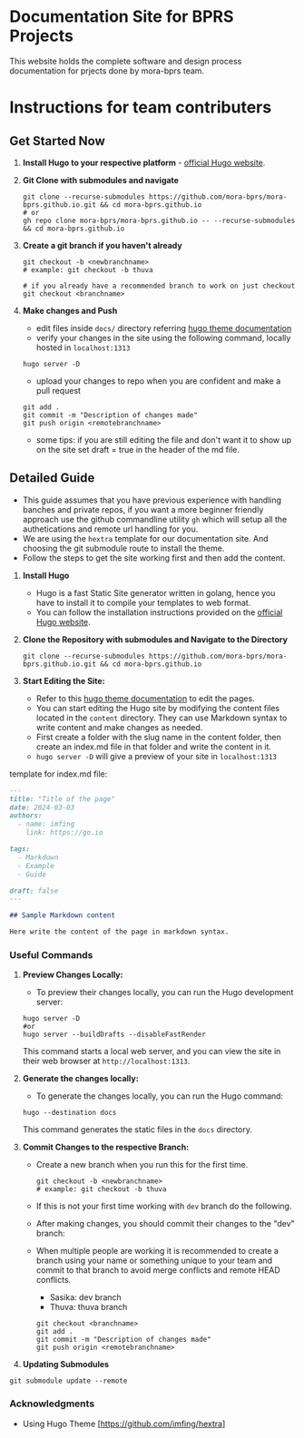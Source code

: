 # Documentation Site for BPRS Projects

This website holds the complete software and design process documentation for prjects done by mora-bprs team.

# Instructions for team contributers

## Get Started Now

1. **Install Hugo to your respective platform** - [official Hugo website](https://gohugo.io/installation/).
2. **Git Clone with submodules and navigate**

   ```shell
   git clone --recurse-submodules https://github.com/mora-bprs/mora-bprs.github.io.git && cd mora-bprs.github.io
   # or
   gh repo clone mora-bprs/mora-bprs.github.io -- --recurse-submodules && cd mora-bprs.github.io
   ```

3. **Create a git branch if you haven't already**

   ```shell
   git checkout -b <newbranchname>
   # example: git checkout -b thuva

   # if you already have a recommended branch to work on just checkout
   git checkout <branchname>
   ```

4. **Make changes and Push**
   - edit files inside `docs/` directory referring [hugo theme documentation](https://imfing.github.io/hextra/docs/)
   - verify your changes in the site using the following command, locally hosted in `localhost:1313`
   ```shell
   hugo server -D
   ```
   - upload your changes to repo when you are confident and make a pull request
   ```shell
   git add .
   git commit -m "Description of changes made"
   git push origin <remotebranchname>
   ```
   - some tips: if you are still editing the file and don't want it to show up on the site set draft = true in the header of the md file.

## Detailed Guide

- This guide assumes that you have previous experience with handling banches and private repos, if you want a more beginner friendly approach use the github commandline utility `gh` which will setup all the authetications and remote url handling for you.
- We are using the `hextra` template for our documentation site. And choosing the git submodule route to install the theme.
- Follow the steps to get the site working first and then add the content.

1. **Install Hugo**

   - Hugo is a fast Static Site generator written in golang, hence you have to install it to compile your templates to web format.
   - You can follow the installation instructions provided on the [official Hugo website](https://gohugo.io/installation/).

2. **Clone the Repository with submodules and Navigate to the Directory**

   ```shell
   git clone --recurse-submodules https://github.com/mora-bprs/mora-bprs.github.io.git && cd mora-bprs.github.io
   ```

3. **Start Editing the Site:**

   - Refer to this [hugo theme documentation](https://imfing.github.io/hextra/docs/) to edit the pages.
   - You can start editing the Hugo site by modifying the content files located in the `content` directory. They can use Markdown syntax to write content and make changes as needed.
   - First create a folder with the slug name in the content folder, then create an index.md file in that folder and write the content in it.
   - `hugo server -D` will give a preview of your site in `localhost:1313`

template for index.md file:

```markdown
---
title: "Title of the page"
date: 2024-03-03
authors:
  - name: imfing
    link: https://go.io

tags:
  - Markdown
  - Example
  - Guide

draft: false
---

## Sample Markdown content

Here write the content of the page in markdown syntax.
```

### Useful Commands

1. **Preview Changes Locally:**

   - To preview their changes locally, you can run the Hugo development server:

   ```shell
   hugo server -D
   #or
   hugo server --buildDrafts --disableFastRender
   ```

   This command starts a local web server, and you can view the site in their web browser at `http://localhost:1313`.

2. **Generate the changes locally:**

   - To generate the changes locally, you can run the Hugo command:

   ```shell
   hugo --destination docs
   ```

   This command generates the static files in the `docs` directory.

3. **Commit Changes to the respective Branch:**

   - Create a new branch when you run this for the first time.

     ```shell
     git checkout -b <newbranchname>
     # example: git checkout -b thuva
     ```

   - If this is not your first time working with `dev` branch do the following.
   - After making changes, you should commit their changes to the "dev" branch:
   - When multiple people are working it is recommended to create a branch using your name or something unique to your team and commit to that branch to avoid merge conflicts and remote HEAD conflicts.

     - Sasika: dev branch
     - Thuva: thuva branch

     ```shell
     git checkout <branchname>
     git add .
     git commit -m "Description of changes made"
     git push origin <remotebranchname>
     ```

4. **Updating Submodules**

```shell
git submodule update --remote

```

### Acknowledgments

- Using Hugo Theme [https://github.com/imfing/hextra]
